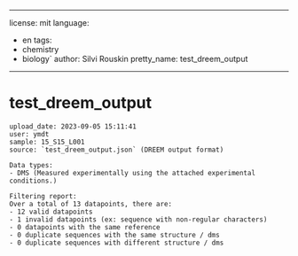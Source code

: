 
---
license: mit
language:
  - en
tags:
  - chemistry
  - biology`
author: Silvi Rouskin
pretty_name: test_dreem_output
---

# test_dreem_output
	upload_date: 2023-09-05 15:11:41
	user: ymdt
	sample: 15_S15_L001
	source: `test_dreem_output.json` (DREEM output format)

	Data types:
	- DMS (Measured experimentally using the attached experimental conditions.)

	Filtering report: 
	Over a total of 13 datapoints, there are:
    - 12 valid datapoints
    - 1 invalid datapoints (ex: sequence with non-regular characters)
    - 0 datapoints with the same reference
    - 0 duplicate sequences with the same structure / dms
    - 0 duplicate sequences with different structure / dms